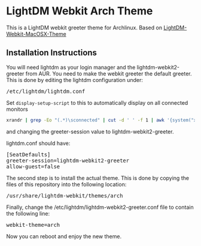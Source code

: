LightDM Webkit Arch Theme
===========================

This is a LightDM webkit greeter theme for Archlinux. Based on [LightDM-Webkit-MacOSX-Theme](http://github.com/Wattos/LightDM-Webkit-MacOSX-Theme)

Installation Instructions
-------------------------
You will need lightdm as your login manager and the lightdm-webkit2-greeter from AUR. You need to make the webkit greeter the default greeter. This is done by editing the lightdm configuration under:

<pre>
/etc/lightdm/lightdm.conf
</pre>

Set `display-setup-script` to this to automatically display on all connected monitors

```bash
xrandr | grep -Eo "(.*)\sconnected" | cut -d ' ' -f 1 | awk '{system("xrandr --output " $1 " --auto")}' 
```

and changing the greeter-session value to lightdm-webkit2-greeter. 

lightdm.conf should have:

<pre>
[SeatDefaults]
greeter-session=lightdm-webkit2-greeter
allow-guest=false
</pre>

The second step is to install the actual theme. This is done by copying the files of this repository into the following location:

<pre>
/usr/share/lightdm-webkit/themes/arch
</pre>

Finally, change the /etc/lightdm/lightdm-webkit2-greeter.conf file to contain the following line:

<pre>
webkit-theme=arch
</pre>

Now you can reboot and enjoy the new theme.
